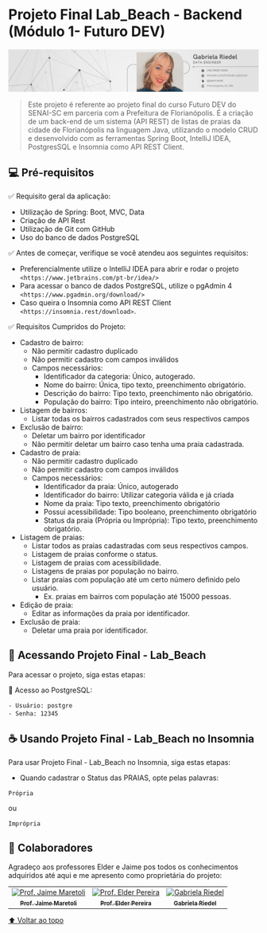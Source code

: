 # Projeto Final Lab_Beach - Backend (Módulo 1- Futuro DEV)

<img src="imagem1-readme.png" alt="imagem 1">

> Este projeto é referente ao projeto final do curso Futuro DEV do SENAI-SC em parceria com a Prefeitura de Florianópolis. É a criação de um back-end de um sistema (API REST) de listas de praias da cidade de Florianópolis na linguagem Java, utilizando o modelo CRUD e desenvolvido com as ferramentas Spring Boot, IntelliJ IDEA, PostgresSQL e Insomnia como API REST Client.

## 💻 Pré-requisitos

:white_check_mark: Requisito geral da aplicação:

- Utilização de Spring: Boot, MVC, Data
- Criação de API Rest
- Utilização de Git com GitHub
- Uso do banco de dados PostgreSQL

:white_check_mark: Antes de começar, verifique se você atendeu aos seguintes requisitos:
<!---Estes são apenas requisitos de exemplo. Adicionar, duplicar ou remover conforme necessário--->
* Preferencialmente utilize o IntelliJ IDEA para abrir e rodar o projeto `<https://www.jetbrains.com/pt-br/idea/>`
* Para acessar o banco de dados PostgreSQL, utilize o pgAdmin 4 `<https://www.pgadmin.org/download/>`
* Caso queira o Insomnia como API REST Client `<https://insomnia.rest/download>`.

:white_check_mark: Requisitos Cumpridos do Projeto:
- Cadastro de bairro:
    - Não permitir cadastro duplicado
    - Não permitir cadastro com campos inválidos
    - Campos necessários:
        - Identificador da categoria: Único, autogerado.
        - Nome do bairro: Única, tipo texto, preenchimento obrigatório.
        - Descrição do bairro: Tipo texto, preenchimento não obrigatório.
        - População do bairro: Tipo inteiro, preenchimento não obrigatório.
- Listagem de bairros:
    - Listar todas os bairros cadastrados com seus respectivos campos
- Exclusão de bairro:
    - Deletar um bairro por identificador
    - Não permitir deletar um bairro caso tenha uma praia cadastrada.
- Cadastro de praia:
    - Não permitir cadastro duplicado
    - Não permitir cadastro com campos inválidos
    - Campos necessários:
        - Identificador da praia: Único, autogerado
        - Identificador do bairro: Utilizar categoria válida e já criada
        - Nome da praia: Tipo texto, preenchimento obrigatório
        - Possui acessibilidade: Tipo booleano, preenchimento obrigatório
        - Status da praia (Própria ou Imprópria): Tipo texto, preenchimento obrigatório.
- Listagem de praias:
    - Listar todos as praias cadastradas com seus respectivos campos.
    - Listagem de praias conforme o status.
    - Listagem de praias com acessibilidade.
    - Listagens de praias por população no bairro.
    - Listar praias com população até um certo número definido pelo usuário.
        - Ex. praias em bairros com população até 15000 pessoas.
- Edição de praia:
    - Editar as informações da praia por identificador.
- Exclusão de praia:
    - Deletar uma praia por identificador.


## 🚀 Acessando Projeto Final - Lab_Beach

Para acessar o projeto, siga estas etapas:

:mammoth: Acesso ao PostgreSQL:  

    - Usuário: postgre  
    - Senha: 12345

## ☕ Usando Projeto Final - Lab_Beach no Insomnia

Para usar Projeto Final - Lab_Beach no Insomnia, siga estas etapas:
- Quando cadastrar o Status das PRAIAS, opte pelas palavras:  
```
Própria
```
ou
```
Imprópria
```

## 🤝 Colaboradores

Agradeço aos professores Elder e Jaime pos todos os conhecimentos adquiridos até aqui e me apresento como proprietária do projeto:

<table>
  <tr>
    <td align="center">
      <a href="#">
        <img src="https://avatars.githubusercontent.com/u/12567465?v=4" width="100px;" alt="Prof. Jaime Maretoli"/><br>
        <sub>
          <b>Prof. Jaime Maretoli</b>
        </sub>
      </a>
    </td>
    <td align="center">
      <a href="#">
        <img src="https://avatars.githubusercontent.com/u/8507840?v=4" width="100px;" alt="Prof. Elder Pereira"/><br>
        <sub>
          <b>Prof. Elder Pereira</b>
        </sub>
      </a>
    </td>
    <td align="center">
      <a href="#">
        <img src="https://avatars.githubusercontent.com/u/112433872?v=4" width="100px;" alt="Gabriela Riedel"/><br>
        <sub>
          <b>Gabriela Riedel</b>
        </sub>
      </a>
    </td>
  </tr>
</table>


[⬆ Voltar ao topo](#nome-do-projeto)<br>
